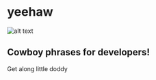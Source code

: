 # yeehaw
![alt text](https://travis-ci.org/codingcowboys1/yeehaw.svg?branch=master "Travis Status")

## Cowboy phrases for developers!

Get along little doddy
